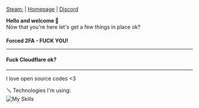 <a href="https://steamcommunity.com/id/NickiG2705" target="_blank">Steam:</a> | 
<a href="https://nickig.org/" target="_blank">Homepage</a> | 
<a href="https://discord.com/users/JUKO2705" target="_blank">Discord</a>

<b>Hello and welcome 👋</b><br>
Now that you're here let's get a few things in place ok?<br>
<h4>Forced 2FA - FUCK YOU!</4><hr>
<h4>Fuck Cloudflare ok?</h4>
  
<hr>I love open source codes <3

🪛 Technologies I'm using:<br>
<img src="https://camo.githubusercontent.com/b6b599a05b24944ce1b928be225db1b93118b6598e485512f70279e643224138/68747470733a2f2f736b696c6c69636f6e732e6465762f69636f6e733f693d74732c736173732c63732c646f636b65722c6e67696e782c6e6f64656a732c6177732c72656163742c626173682c6c696e75782c6d7973716c2c7068702c70792c7765627061636b267065726c696e653d37" alt="My Skills" data-canonical-src="https://skillicons.dev/icons?i=ts,sass,cs,docker,nginx,nodejs,aws,react,bash,linux,mysql,php,py,webpack&amp;perline=7" style="max-width: 100%;">
